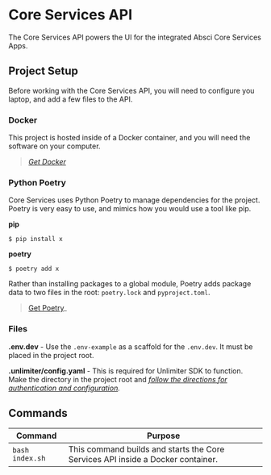 # Core Services API

The Core Services API powers the UI for the integrated Absci Core Services Apps.
## Project Setup

Before working with the Core Services API, you will need to configure you laptop, and add a
few files to the API.

### Docker

This project is hosted inside of a Docker container, and you will need the software on your
computer.

> _[Get Docker](https://docs.docker.com/get-docker/)_

### Python Poetry

Core Services uses Python Poetry to manage dependencies for the project. Poetry is very easy
to use, and mimics how you would use a tool like pip. 

**pip**
```
$ pip install x
```

**poetry**
```
$ poetry add x
```

Rather than installing packages to a global module, Poetry adds package data to two files in
the root: `poetry.lock` and `pyproject.toml`.

> [Get Poetry](https://python-poetry.org/)_

### Files

**.env.dev** - Use the `.env-example` as a scaffold for the `.env.dev`. It must be placed in
the project root.

**.unlimiter/config.yaml** - This is required for Unlimiter SDK to function. Make the directory
in the project root and _[follow the directions for authentication and configuration](https://github.com/AbSciBio/unlimiter#authentication-configuration)._

## Commands

|Command | Purpose |
|---|---|
| `bash index.sh` | This command builds and starts the Core Services API inside a Docker container.|


